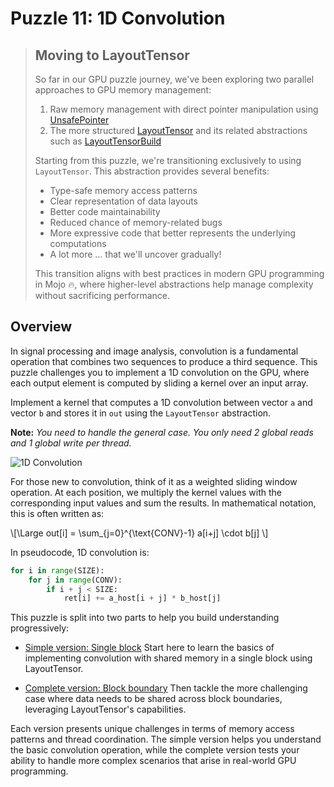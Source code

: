 # Puzzle 11: 1D Convolution

> ## Moving to LayoutTensor
>
> So far in our GPU puzzle journey, we've been exploring two parallel approaches to GPU memory management:
>
> 1. Raw memory management with direct pointer manipulation using [UnsafePointer](https://docs.modular.com/mojo/stdlib/memory/unsafe_pointer/UnsafePointer/)
> 2. The more structured [LayoutTensor](https://docs.modular.com/mojo/stdlib/layout/layout_tensor/LayoutTensor/) and its related abstractions such as [LayoutTensorBuild](https://docs.modular.com/mojo/stdlib/layout/tensor_builder/LayoutTensorBuild/)
>
> Starting from this puzzle, we're transitioning exclusively to using `LayoutTensor`. This abstraction provides several benefits:
> - Type-safe memory access patterns
> - Clear representation of data layouts
> - Better code maintainability
> - Reduced chance of memory-related bugs
> - More expressive code that better represents the underlying computations
> - A lot more ... that we'll uncover gradually!
>
> This transition aligns with best practices in modern GPU programming in Mojo 🔥, where higher-level abstractions help manage complexity without sacrificing performance.


## Overview
In signal processing and image analysis, convolution is a fundamental operation that combines two sequences to produce a third sequence. This puzzle challenges you to implement a 1D convolution on the GPU, where each output element is computed by sliding a kernel over an input array.


Implement a kernel that computes a 1D convolution between vector `a` and vector `b` and stores it in `out` using the `LayoutTensor` abstraction.

**Note:** _You need to handle the general case. You only need 2 global reads and 1 global write per thread._

![1D Convolution](./media/videos/720p30/puzzle_11_viz.gif)

For those new to convolution, think of it as a weighted sliding window operation. At each position, we multiply the kernel values with the corresponding input values and sum the results. In mathematical notation, this is often written as:

\\[\Large out[i] = \sum_{j=0}^{\text{CONV}-1} a[i+j] \cdot b[j] \\]

In pseudocode, 1D convolution is:

```python
for i in range(SIZE):
    for j in range(CONV):
        if i + j < SIZE:
            ret[i] += a_host[i + j] * b_host[j]
```

This puzzle is split into two parts to help you build understanding progressively:

- [Simple version: Single block](./simple.md)
  Start here to learn the basics of implementing convolution with shared memory in a single block using LayoutTensor.

- [Complete version: Block boundary](./complete.md)
  Then tackle the more challenging case where data needs to be shared across block boundaries, leveraging LayoutTensor's capabilities.

Each version presents unique challenges in terms of memory access patterns and thread coordination. The simple version helps you understand the basic convolution operation, while the complete version tests your ability to handle more complex scenarios that arise in real-world GPU programming.

